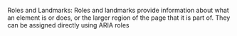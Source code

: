 Roles and Landmarks: Roles and landmarks provide information about what an element is or does, or the larger region of the page that it is part of. They can be assigned directly using ARIA roles